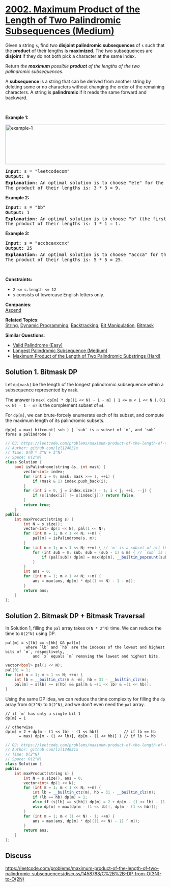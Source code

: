 # [2002. Maximum Product of the Length of Two Palindromic Subsequences (Medium)](https://leetcode.com/problems/maximum-product-of-the-length-of-two-palindromic-subsequences/)

<p>Given a string <code>s</code>, find two <strong>disjoint palindromic subsequences</strong> of <code>s</code> such that the <strong>product</strong> of their lengths is <strong>maximized</strong>. The two subsequences are <strong>disjoint</strong> if they do not both pick a character at the same index.</p>

<p>Return <em>the <strong>maximum</strong> possible <strong>product</strong> of the lengths of the two palindromic subsequences</em>.</p>

<p>A <strong>subsequence</strong> is a string that can be derived from another string by deleting some or no characters without changing the order of the remaining characters. A string is <strong>palindromic</strong> if it reads the same forward and backward.</p>

<p>&nbsp;</p>
<p><strong>Example 1:</strong></p>
<img alt="example-1" src="https://assets.leetcode.com/uploads/2021/08/24/two-palindromic-subsequences.png" style="width: 550px; height: 124px;">
<pre><strong>Input:</strong> s = "leetcodecom"
<strong>Output:</strong> 9
<strong>Explanation</strong>: An optimal solution is to choose "ete" for the 1<sup>st</sup> subsequence and "cdc" for the 2<sup>nd</sup> subsequence.
The product of their lengths is: 3 * 3 = 9.
</pre>

<p><strong>Example 2:</strong></p>

<pre><strong>Input:</strong> s = "bb"
<strong>Output:</strong> 1
<strong>Explanation</strong>: An optimal solution is to choose "b" (the first character) for the 1<sup>st</sup> subsequence and "b" (the second character) for the 2<sup>nd</sup> subsequence.
The product of their lengths is: 1 * 1 = 1.
</pre>

<p><strong>Example 3:</strong></p>

<pre><strong>Input:</strong> s = "accbcaxxcxx"
<strong>Output:</strong> 25
<strong>Explanation</strong>: An optimal solution is to choose "accca" for the 1<sup>st</sup> subsequence and "xxcxx" for the 2<sup>nd</sup> subsequence.
The product of their lengths is: 5 * 5 = 25.
</pre>

<p>&nbsp;</p>
<p><strong>Constraints:</strong></p>

<ul>
	<li><code>2 &lt;= s.length &lt;= 12</code></li>
	<li><code>s</code> consists of lowercase English letters only.</li>
</ul>


**Companies**:  
[Ascend](https://leetcode.com/company/ascend)

**Related Topics**:  
[String](https://leetcode.com/tag/string/), [Dynamic Programming](https://leetcode.com/tag/dynamic-programming/), [Backtracking](https://leetcode.com/tag/backtracking/), [Bit Manipulation](https://leetcode.com/tag/bit-manipulation/), [Bitmask](https://leetcode.com/tag/bitmask/)

**Similar Questions**:
* [Valid Palindrome (Easy)](https://leetcode.com/problems/valid-palindrome/)
* [Longest Palindromic Subsequence (Medium)](https://leetcode.com/problems/longest-palindromic-subsequence/)
* [Maximum Product of the Length of Two Palindromic Substrings (Hard)](https://leetcode.com/problems/maximum-product-of-the-length-of-two-palindromic-substrings/)

## Solution 1. Bitmask DP

Let `dp[mask]` be the length of the longest palindromic subsequence within a subsequence represented by `mask`.

The answer is `max( dp[m] * dp[(1 << N) - 1 - m] | 1 <= m < 1 << N )`. (`(1 << N) - 1 - m)` is the complement subset of `m`).

For `dp[m]`, we can brute-forcely enumerate each of its subset, and compute the maximum length of its palindromic subsets.

```
dp[m] = max( bitcount( sub ) | `sub` is a subset of `m`, and `sub` forms a palindrome )
```

```cpp
// OJ: https://leetcode.com/problems/maximum-product-of-the-length-of-two-palindromic-subsequences/
// Author: github.com/lzl124631x
// Time: O(N * 2^N + 3^N)
// Space: O(2^N)
class Solution {
    bool isPalindrome(string &s, int mask) {
        vector<int> index;
        for (int i = 0; mask; mask >>= 1, ++i) {
            if (mask & 1) index.push_back(i);
        }
        for (int i = 0, j = index.size() - 1; i < j; ++i, --j) {
            if (s[index[i]] != s[index[j]]) return false;
        }
        return true;
    }
public:
    int maxProduct(string s) {
        int N = s.size();
        vector<int> dp(1 << N), pal(1 << N);
        for (int m = 1; m < 1 << N; ++m) {
            pal[m] = isPalindrome(s, m);
        }
        for (int m = 1; m < 1 << N; ++m) { // `m` is a subset of all the characters
            for (int sub = m; sub; sub = (sub - 1) & m) { // `sub` is a subset of `m`
                if (pal[sub]) dp[m] = max(dp[m], __builtin_popcount(sub)); // if this subset forms a palindrome, update the maximum length
            }
        }
        int ans = 0;
        for (int m = 1; m < 1 << N; ++m) {
            ans = max(ans, dp[m] * dp[(1 << N) - 1 - m]);
        }
        return ans;
    }
};
```

## Solution 2. Bitmask DP + Bitmask Traversal

In Solution 1, filling the `pal` array takes `O(N * 2^N)` time. We can reduce the time to `O(2^N)` using DP.

```
pal[m] = s[lb] == s[hb] && pal[x]
         where `lb` and `hb` are the indexes of the lowest and highest bits of `m`, respectively,
            and `x` equals `m` removing the lowest and highest bits.
```

```cpp
vector<bool> pal(1 << N);
pal[0] = 1;
for (int m = 1; m < 1 << N; ++m) {
    int lb = __builtin_ctz(m & -m), hb = 31 - __builtin_clz(m); 
    pal[m] = s[lb] == s[hb] && pal[m & ~(1 << lb) & ~(1 << hb)];
}
```

Using the same DP idea, we can reduce the time complexity for filling the `dp` array from `O(3^N)` to `O(2^N)`, and we don't even need the `pal` array.

```
// if `m` has only a single bit 1
dp[m] = 1 

// otherwise
dp[m] = 2 + dp[m - (1 << lb) - (1 << hb)]           // if lb == hb
      = max( dp[m - (1 << lb)], dp[m - (1 << hb)] ) // if lb != hb
```

```cpp
// OJ: https://leetcode.com/problems/maximum-product-of-the-length-of-two-palindromic-subsequences/
// Author: github.com/lzl124631x
// Time: O(2^N)
// Space: O(2^N)
class Solution {
public:
    int maxProduct(string s) {
        int N = s.size(), ans = 0;
        vector<int> dp(1 << N);
        for (int m = 1; m < 1 << N; ++m) {
            int lb = __builtin_ctz(m), hb = 31 - __builtin_clz(m);
            if (lb == hb) dp[m] = 1;
            else if (s[lb] == s[hb]) dp[m] = 2 + dp[m - (1 << lb) - (1 << hb)];
            else dp[m] = max(dp[m - (1 << lb)], dp[m - (1 << hb)]);
        }
        for (int m = 1; m < (1 << N) - 1; ++m) {
            ans = max(ans, dp[m] * dp[((1 << N) - 1) ^ m]);
        }
        return ans;
    }
};
```

## Discuss

https://leetcode.com/problems/maximum-product-of-the-length-of-two-palindromic-subsequences/discuss/1458788/C%2B%2B-DP-from-O(3N)-to-O(2N)